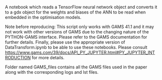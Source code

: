 A notebook which reads a TensorFlow neural network object and converts it to a gdx object for the weights and biases of the ANN to be read when embedded in the optimisation models.

Note before reproducing: This script only works with GAMS 41.1 and it may not work with other versions of GAMS due to the changing nature of the PYTHON-GAMS interface.
Please refer to the GAMS documentation for further details.
Finally, please use the appropriate version of DataTransform.ipynb to be able to use these notebooks. 
Please consult https://www.gams.com/39/docs/API_PY_JUPYTER.html#PY_JUPYTER_INTRODUCTION for more details.

Folder named GAMS_files contains all the GAMS files used in the paper along with the corresponding logs and lst files.
